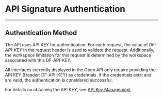 # API Signature Authentication

---

## Authentication Method

The API uses API KEY for authentication. For each request, the value of *DF-API-KEY* in the request header is used to validate the request. Additionally, the workspace limitation for this request is determined by the workspace associated with this DF-API-KEY.

All interfaces currently displayed in the Open API only require providing the API KEY (Header: DF-API-KEY) as credentials. If the credentials exist and are valid, the authentication is considered successful.

For details on obtaining the API KEY, see [API Key Management](../management/api-key/index.md)